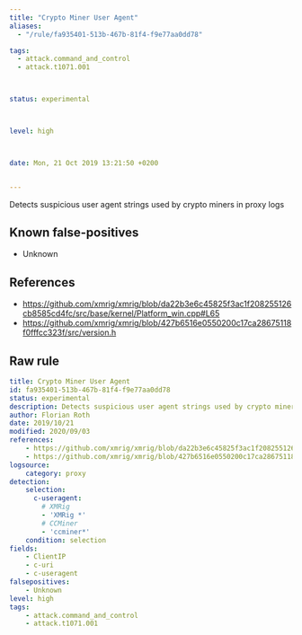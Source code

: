 ```yaml
---
title: "Crypto Miner User Agent"
aliases:
  - "/rule/fa935401-513b-467b-81f4-f9e77aa0dd78"

tags:
  - attack.command_and_control
  - attack.t1071.001



status: experimental



level: high



date: Mon, 21 Oct 2019 13:21:50 +0200


---
```


Detects suspicious user agent strings used by crypto miners in proxy logs

<!--more-->


## Known false-positives

* Unknown



## References

* https://github.com/xmrig/xmrig/blob/da22b3e6c45825f3ac1f208255126cb8585cd4fc/src/base/kernel/Platform_win.cpp#L65
* https://github.com/xmrig/xmrig/blob/427b6516e0550200c17ca28675118f0fffcc323f/src/version.h


## Raw rule
```yaml
title: Crypto Miner User Agent
id: fa935401-513b-467b-81f4-f9e77aa0dd78
status: experimental
description: Detects suspicious user agent strings used by crypto miners in proxy logs
author: Florian Roth
date: 2019/10/21
modified: 2020/09/03
references:
    - https://github.com/xmrig/xmrig/blob/da22b3e6c45825f3ac1f208255126cb8585cd4fc/src/base/kernel/Platform_win.cpp#L65
    - https://github.com/xmrig/xmrig/blob/427b6516e0550200c17ca28675118f0fffcc323f/src/version.h
logsource:
    category: proxy
detection:
    selection:
      c-useragent:
        # XMRig
        - 'XMRig *'
        # CCMiner
        - 'ccminer*'
    condition: selection
fields:
    - ClientIP
    - c-uri
    - c-useragent
falsepositives:
    - Unknown
level: high
tags:
    - attack.command_and_control
    - attack.t1071.001
```
